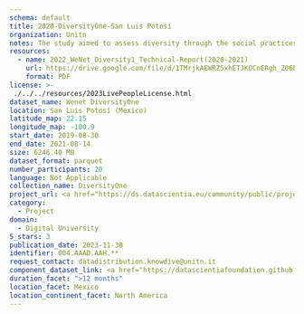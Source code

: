 ```yaml
---
schema: default
title: 2020-DiversityOne-San Luis Potosí
organization: Unitn
notes: The study aimed to assess diversity through the social practices and daily behaviors of university students from eight different countries. The research was carried out in two phases. Initially, a large sample of students from Denmark, Italy, Mongolia, Paraguay, the United Kingdom, China, Mexico, and India, completed a survey on their social practices, as well as their socio-demographic, cultural, and psychological elements. In the second phase, a sub-sample of the respondents engaged in a four-week data collection by using an innovative smartphone application called iLog. This app collected data from thirty-four smartphone sensors around the clock, allowing for an in-depth investigation into the diversity and daily routines of university students across countries, both synchronically and diachronically.
resources:
  - name: 2022_WeNet_Diversity1_Technical-Report(2020-2021)
    url: https://drive.google.com/file/d/1TMrjkAEWRZ5xhETJKOCnERgh_Z06PO2E/view?usp=drive_link
    format: PDF
license: >-
 ./../../resources/2023LivePeopleLicense.html
dataset_name: Wenet DiversityOne
location: San Luis Potosí (Mexico)
latitude_map: 22.15
longitude_map: -100.9
start_date: 2019-08-30
end_date: 2021-08-14
size: 6246.40 MB
dataset_format: parquet
number_participants: 20
language: Not Applicable
collection_name: DiversityOne
project_url: <a href="https://ds.datascientia.eu/community/public/projects/0dcf26af-cb8f-4f61-b0c5-802a1a1febbd">https://ds.datascientia.eu/community/public/projects/0dcf26af-cb8f-4f61-b0c5-802a1a1febbd</a>
category: 
  - Project
domain: 
  - Digital University
5_stars: 3
publication_date: 2023-11-30
identifier: 004.AAAD.AAH.**
request_contact: datadistribution.knowdive@unitn.it
component_dataset_link: <a href="https://datascientiafoundation.github.io/LivePeople/datasets/2020-DV1-San%20Luis%20Potosi-App-usage/">2020-DV1-San Luis Potosi-App-usage</a>, <a href="https://datascientiafoundation.github.io/LivePeople/datasets/2020-DV1-San%20Luis%20Potosi-Connectivity/">2020-DV1-San Luis Potosi-Connectivity</a>, <a href="https://datascientiafoundation.github.io/LivePeople/datasets/2020-DV1-San%20Luis%20Potosi-Device-usage/">2020-DV1-San Luis Potosi-Device-usage</a>, <a href="https://datascientiafoundation.github.io/LivePeople/datasets/2020-DV1-San%20Luis%20Potosi-Diachronic-Interactions/">2020-DV1-San Luis Potosi-Diachronic-Interactions</a>, <a href="https://datascientiafoundation.github.io/LivePeople/datasets/2020-DV1-San%20Luis%20Potosi-Environment/">2020-DV1-San Luis Potosi-Environment</a>, <a href="https://datascientiafoundation.github.io/LivePeople/datasets/2020-DV1-San%20Luis%20Potosi-Motion/">2020-DV1-San Luis Potosi-Motion</a>, <a href="https://datascientiafoundation.github.io/LivePeople/datasets/2020-DV1-San%20Luis%20Potosi-Position/">2020-DV1-San Luis Potosi-Position</a>, <a href="https://datascientiafoundation.github.io/LivePeople/datasets/2020-DV1-San%20Luis%20Potosi-Synchronic-Interactions/">2020-DV1-San Luis Potosi-Synchronic-Interactions</a>
duration_facet: ">12 months"
location_facet: Mexico
location_continent_facet: North America
---
```

